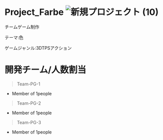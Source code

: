 # Project_Farbe ![新規プロジェクト (10)](https://github.com/Senz5486/Project_Farbe/assets/89864081/abadc043-cb7d-492e-9762-8dadd4b63795)
チームゲーム制作

テーマ:色

ゲームジャンル:3DTPSアクション

# 開発チーム/人数割当
> Team-PG-1
- Member of 1people
 
> Team-PG-2
- Member of 1people

> Team-PG-3
- Member of 1people
